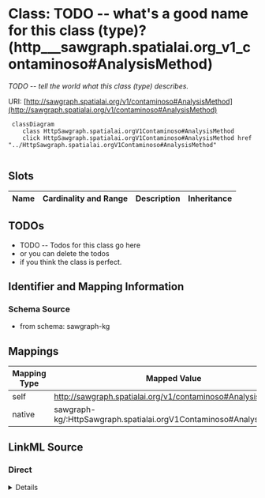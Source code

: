 

# Class: TODO -- what's a good name for this class (type)? (http___sawgraph.spatialai.org_v1_contaminoso#AnalysisMethod)


_TODO -- tell the world what this class (type) describes._





URI: [http://sawgraph.spatialai.org/v1/contaminoso#AnalysisMethod](http://sawgraph.spatialai.org/v1/contaminoso#AnalysisMethod)






```mermaid
 classDiagram
    class HttpSawgraph.spatialai.orgV1Contaminoso#AnalysisMethod
    click HttpSawgraph.spatialai.orgV1Contaminoso#AnalysisMethod href "../HttpSawgraph.spatialai.orgV1Contaminoso#AnalysisMethod"
      
```




<!-- no inheritance hierarchy -->


## Slots

| Name | Cardinality and Range | Description | Inheritance |
| ---  | --- | --- | --- |









## TODOs

* TODO -- Todos for this class go here
* or you can delete the todos
* if you think the class is perfect.

## Identifier and Mapping Information







### Schema Source


* from schema: sawgraph-kg




## Mappings

| Mapping Type | Mapped Value |
| ---  | ---  |
| self | http://sawgraph.spatialai.org/v1/contaminoso#AnalysisMethod |
| native | sawgraph-kg/:HttpSawgraph.spatialai.orgV1Contaminoso#AnalysisMethod |







## LinkML Source

<!-- TODO: investigate https://stackoverflow.com/questions/37606292/how-to-create-tabbed-code-blocks-in-mkdocs-or-sphinx -->

### Direct

<details>
```yaml
name: http___sawgraph.spatialai.org_v1_contaminoso#AnalysisMethod
description: TODO -- tell the world what this class (type) describes.
title: TODO -- what's a good name for this class (type)?
todos:
- TODO -- Todos for this class go here
- or you can delete the todos
- if you think the class is perfect.
notes:
- Class with 0 occurences.
from_schema: sawgraph-kg
class_uri: http://sawgraph.spatialai.org/v1/contaminoso#AnalysisMethod

```
</details>

### Induced

<details>
```yaml
name: http___sawgraph.spatialai.org_v1_contaminoso#AnalysisMethod
description: TODO -- tell the world what this class (type) describes.
title: TODO -- what's a good name for this class (type)?
todos:
- TODO -- Todos for this class go here
- or you can delete the todos
- if you think the class is perfect.
notes:
- Class with 0 occurences.
from_schema: sawgraph-kg
class_uri: http://sawgraph.spatialai.org/v1/contaminoso#AnalysisMethod

```
</details>